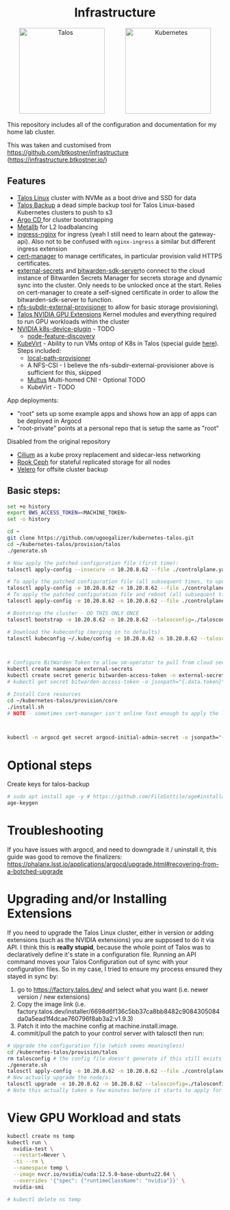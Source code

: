 <h1 align="center">
  Infrastructure
</h1>

<p align="center">
  <img height="200" src="./docs/images/talos.svg" alt="Talos">
  &nbsp;&nbsp;&nbsp;&nbsp;&nbsp;&nbsp;&nbsp;&nbsp;&nbsp;&nbsp;
  <img height="200" src="./docs/images/kubernetes.svg" alt="Kubernetes">
</p>

This repository includes all of the configuration and documentation for my home lab cluster.

This was taken and customised from https://github.com/btkostner/infrastructure (https://infrastructure.btkostner.io/)


## Features

- [Talos Linux](https://www.talos.dev) cluster with NVMe as a boot drive and SSD for data
- [Talos Backup](https://github.com/siderolabs/talos-backup) a dead simple backup tool for Talos Linux-based Kubernetes clusters to push to s3
- [Argo CD ](https://argo-cd.readthedocs.io/en/stable/) for cluster bootstrapping
- [Metallb](https://metallb.io/) for L2 loadbalancing
- [ingress-nginx](https://github.com/kubernetes/ingress-nginx) for ingress (yeah I still need to learn about the gateway-api). Also not to be confused with `nginx-ingress` a similar but different ingress extension
- [cert-manager](https://cert-manager.io/) to manage certificates, in particular provision valid HTTPS certificates.
- [external-secrets](https://external-secrets.io/latest/) and [bitwarden-sdk-server](https://github.com/external-secrets/bitwarden-sdk-server)to connect to the cloud instance of Bitwarden Secrets Manager for secrets storage and dynamic sync into the cluster. Only needs to be unlocked once at the start. Relies on cert-manager to create a self-signed certificate in order to allow the bitwarden-sdk-server to function.
- [nfs-subdir-external-provisioner](https://github.com/kubernetes-sigs/nfs-subdir-external-provisioner) to allow for basic storage provisioning\
- [Talos NVIDIA GPU Extensions](https://www.talos.dev/v1.9/talos-guides/configuration/nvidia-gpu/) Kernel modules and everything required to run GPU workloads within the cluster
- [NVIDIA k8s-device-plugin](https://github.com/NVIDIA/k8s-device-plugin) - TODO
  - [node-feature-discovery]()
- [KubeVirt]() - Ability to run VMs ontop of K8s in Talos (special guide [here](https://github.com/NVIDIA/k8s-device-plugin)).  Steps included: 
  - [local-path-provisioner](https://www.talos.dev/v1.9/kubernetes-guides/configuration/local-storage/)
  - A NFS-CSI - I believe the nfs-subdir-external-provisioner above is sufficient for this, skipped
  - [Multus](https://www.talos.dev/v1.9/kubernetes-guides/network/multus/) Multi-homed CNI - Optional TODO
  - KubeVirt - TODO

App deployments: 
- "root" sets up some example apps and shows how an app of apps can be deployed in Argocd
- "root-private" points at a personal repo that is setup the same as "root"

Disabled from the original repository
- [Cilium](https://cilium.io) as a kube proxy replacement and sidecar-less networking
- [Rook Ceph](https://rook.io) for stateful replicated storage for all nodes
- [Velero](https://velero.io) for offsite cluster backup


## Basic steps: 

``` bash
set +o history
export BWS_ACCESS_TOKEN=<MACHINE_TOKEN>
set -o history

cd ~
git clone https://github.com/ugoogalizer/kubernetes-talos.git
cd ~/kubernetes-talos/provision/talos
./generate.sh

# Now apply the patched configuration file (first time):
talosctl apply-config --insecure -n 10.20.8.62 --file ./controlplane.yaml

# To apply the patched configuration file (all subsequent times, to update configuration):
talosctl apply-config -e 10.20.8.62 -n 10.20.8.62 --file ./controlplane.yaml --talosconfig=./talosconfig
# To apply the patched configuration file and reboot (all subsequent times, to update configuration):
talosctl apply-config -e 10.20.8.62 -n 10.20.8.62 --file ./controlplane.yaml --talosconfig=./talosconfig --mode=reboot

# Bootstrap the cluster - DO THIS ONLY ONCE
talosctl bootstrap -e 10.20.8.62 -n 10.20.8.62 --talosconfig=./talosconfig

# Download the kubeconfig (merging in to defaults)
talosctl kubeconfig ~/.kube/config -e 10.20.8.62 -n 10.20.8.62 --talosconfig=./talosconfig



# Configure BitWarden Token to allow sm-operator to pull from cloud secrets
kubectl create namespace external-secrets
kubectl create secret generic bitwarden-access-token -n external-secrets --from-literal=token="$BWS_ACCESS_TOKEN"
# kubectl get secret bitwarden-access-token -o jsonpath="{.data.token}" -n external-secrets | base64 -d

# Install Core resources
cd ~/kubernetes-talos/provision/core
./install.sh
# NOTE - sometimes cert-manager isn't online fast enough to apply the lot, try again after a few minutes if errors occur.



kubectl -n argocd get secret argocd-initial-admin-secret -o jsonpath="{.data.password}" | base64 -d
```

# Optional steps
Create keys for talos-backup

``` bash
# sudo apt install age -y # https://github.com/FiloSottile/age#installation
age-keygen

```


# Troubleshooting

If you have issues with argocd, and need to downgrade it / uninstall it, this guide was good to remove the finalizers:  https://phalanx.lsst.io/applications/argocd/upgrade.html#recovering-from-a-botched-upgrade

# Upgrading and/or Installing Extensions

If you need to upgrade the Talos Linux cluster, either in version or adding extensions (such as the NVIDIA extensions) you are supposed to do it via API.  I think this is **really stupid**, because the whole point of Talos was to declaratively define it's state in a configuration file.  Running an API command moves your Talos Configuration out of sync with your configuration files.  So in my case, I tried to ensure my process ensured they stayed in sync by: 
1. go to https://factory.talos.dev/ and select what you want (i.e. newer version / new extensions)
1. Copy the image link (i.e. factory.talos.dev/installer/6698d6f136c5bb37ca8bb8482c9084305084da0a5ead1f4dcae760796f8ab3a2:v1.9.3)
1. Patch it into the machine config at machine.install.image.  
1. commit/pull the patch to your control server with talosctl then run:

``` bash
# Upgrade the configuration file (which seems meaningless)
cd /kubernetes-talos/provision/talos
rm talosconfig # the config file doesn't generate if this still exists
./generate.sh
talosctl apply-config -e 10.20.8.62 -n 10.20.8.62 --file ./controlplane.yaml --talosconfig=./talosconfig
# Now actually upgrade the node/s: 
talosctl upgrade -e 10.20.8.62 -n 10.20.8.62 --talosconfig=./talosconfig --image factory.talos.dev/installer/bf15920e4fb61a67819ed5311e240dde640765ae84840c2c82f71cd6b36b3075:v1.9.3
# Note this actually takes a few minutes before it starts to apply for some reason, be patient (I almost sent a follow up command to tell it to reboot, but then it did reboot all on it's own)
```

# View GPU Workload and stats

``` bash
kubectl create ns temp
kubectl run \
  nvidia-test \
  --restart=Never \
  -ti --rm \
  --namespace temp \
  --image nvcr.io/nvidia/cuda:12.5.0-base-ubuntu22.04 \
  --overrides '{"spec": {"runtimeClassName": "nvidia"}}' \
  nvidia-smi

# kubectl delete ns temp

```